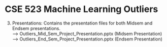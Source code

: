 # CSE 523 Machine Learning Outliers
  
3. Presentations: Contains the presentation files for both Midsem and Endsem presentations.  
--> Outliers_Mid_Sem_Project_Presentation.pptx (Midsem Presentation)  
--> Outliers_End_Sem_Project_Presentation.pptx (Endsem Presentation)  
